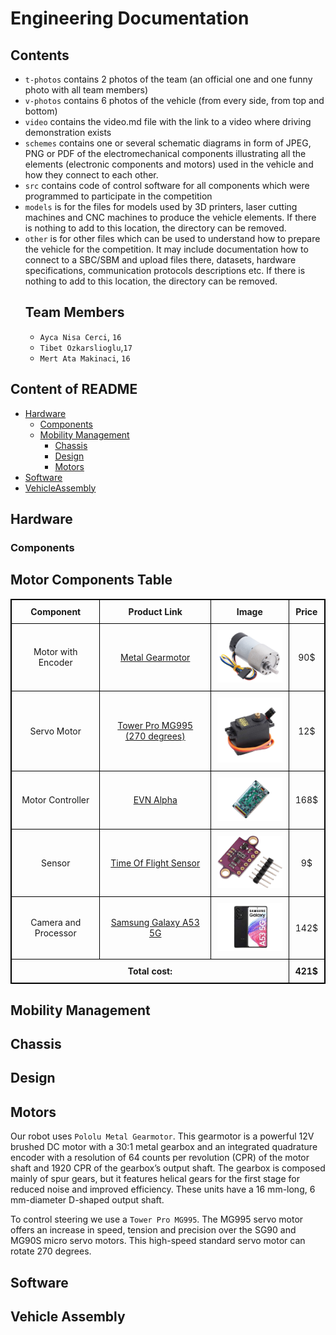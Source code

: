 Engineering Documentation  
===

## Contents

* `t-photos` contains 2 photos of the team (an official one and one funny photo with all team members)
* `v-photos` contains 6 photos of the vehicle (from every side, from top and bottom)
* `video` contains the video.md file with the link to a video where driving demonstration exists
* `schemes` contains one or several schematic diagrams in form of JPEG, PNG or PDF of the electromechanical components illustrating all the elements (electronic components and motors) used in the vehicle and how they connect to each other.
* `src` contains code of control software for all components which were programmed to participate in the competition
* `models` is for the files for models used by 3D printers, laser cutting machines and CNC machines to produce the vehicle elements. If there is nothing to add to this location, the directory can be removed.
* `other` is for other files which can be used to understand how to prepare the vehicle for the competition. It may include documentation how to connect to a SBC/SBM and upload files there, datasets, hardware specifications, communication protocols descriptions etc. If there is nothing to add to this location, the directory can be removed.
  ## Team Members
  *  `Ayca Nisa Cerci`, `16`
  * `Tibet Ozkarslioglu`,`17`
  * `Mert Ata Makinaci`, `16`

## Content of README
- [Hardware](#hardware)
  - [Components](#components)
  - [Mobility Management](mobility-management)
    - [Chassis](chassis)
    - [Design](design)
    - [Motors](motors)
- [Software](#software)
- [VehicleAssembly](vehicle-assembly)
## Hardware      
### Components
<!DOCTYPE html>
<html lang="en">
<head>
    <meta charset="UTF-8">
    <meta name="viewport" content="width=device-width, initial-scale=1.0">
    <title>Motor Components Table</title>
    <style>
        table {
            width: 100%;
            border-collapse: collapse;
        }
        table, th, td {
            border: 1px solid black;
        }
        th, td {
            padding: 10px;
            text-align: center;
        }
    </style>
</head>
<body>

<h2>Motor Components Table</h2>

<table>
    <thead>
        <tr>
            <th>Component</th>
            <th>Product Link</th>
            <th>Image</th>
            <th>Price</th>
        </tr>
    </thead>
    <tbody>
        <tr>
            <td>Motor with Encoder</td>
            <td><a href="https://www.pololu.com/product/4755">Metal Gearmotor</a></td>
            <td><img src="other/motor/motor_tr.png" alt="motor tr.png" width="120"></td>
            <td>90$</td>
        </tr>
        <tr>
            <td>Servo Motor</td>
            <td><a href="https://www.ebay.com/itm/192002483556">Tower Pro MG995 (270 degrees)</a></td>
            <td><img src="other/servo/servo2.png" alt="servo mg995" width="120"></td>
            <td>12$</td>
        </tr>
        <tr>
            <td>Motor Controller</td>
            <td><a href="https://coresg.tech/product/evn-alpha/">EVN Alpha</a></td>
            <td><img src="other/evn/evn2.png" alt="evn" width="150"></td>
            <td>168$</td>
        </tr>
            <td>Sensor</td>
            <td><a href="https://www.amazon.com/VKLSVAN-Measurements-Breakout-Accurate-Distance/dp/B099N2JW89/ref=sr_1_21?dib=eyJ2IjoiMSJ9.FHoX1s21bwww8-NUEd8BDmuIcVpW6rD7ehPzn9Nrcnr83wpj7UbUi9nTPdVbzD0BZQBe4NcTkUF81jqL1nH1B1oWyGsGmJvVDI9LizHIMgQa-9x9Kawya7KRBut3eaMHHIsh7hhXHszMiLL41TcW_TsiRXD4baq3nEYucGFwMjmp6Hhz-geVCebnKhqtsht6ni7oUUj8yK9zkh-7uDRcyYCAQC9mr7VNeh2rTVr-RnM.0Bbbq1BQlA3MnEtffctAFpx3Wft-0tIANuMAgv0CXwg&dib_tag=se&keywords=time+of+flight+sensor&qid=1748441943&sr=8-21">Time Of Flight Sensor</a></td>
            <td><img src="other/time_of_flight_sensor/time_of.png" alt="time-of-flight" width="120"></td>
            <td>9$</td>
        <tr>
            <td>Camera and Processor</td>
            <td><a href="https://www.amazon.com/SAMSUNG-Smartphone-Unlocked-Android-Battery/dp/B09XP9FX25?th=1">Samsung Galaxy A53 5G</a></td>
            <td><img src="other/phone/samsung.png" alt="samsung-galaxy-a53-5g-1649224506" width="120"></td>
            <td>142$</td>
        </tr>
        <tr>
            <td colspan="3"><strong>Total cost:</strong></td>
            <td><strong>421$</strong></td>
        </tr>
    </tbody>
</table>

</body>
</html>



## Mobility Management

 ## Chassis
 
 ## Design
 ## Motors
 Our robot uses `Pololu Metal Gearmotor`. This gearmotor is a powerful 12V brushed DC motor with a 30:1 metal gearbox and an integrated quadrature encoder with a resolution of 64 counts per revolution (CPR) of the motor shaft and 1920 CPR of the gearbox’s output shaft. The gearbox is composed mainly of spur gears, but it features helical gears for the first stage for reduced noise and improved efficiency. These units have a 16 mm-long, 6 mm-diameter D-shaped output shaft.

 To control steering we use a  `Tower Pro MG995`. The MG995 servo motor offers an increase in speed, tension and precision over the SG90 and MG90S micro servo motors. This high-speed standard servo motor can rotate 270 degrees.


 
## Software







## Vehicle Assembly  
